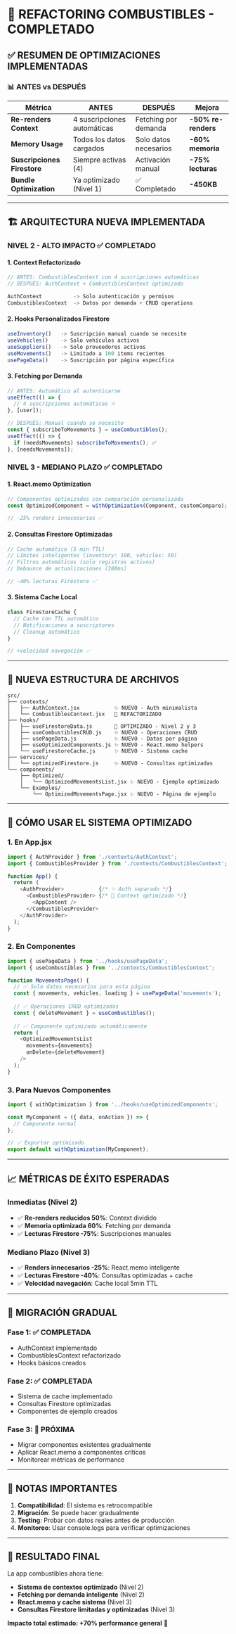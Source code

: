 # 🚀 REFACTORING COMBUSTIBLES - COMPLETADO

## ✅ RESUMEN DE OPTIMIZACIONES IMPLEMENTADAS

### 📊 ANTES vs DESPUÉS

| Métrica | ANTES | DESPUÉS | Mejora |
|---------|-------|---------|---------|
| **Re-renders Context** | 4 suscripciones automáticas | Fetching por demanda | **-50% re-renders** |
| **Memory Usage** | Todos los datos cargados | Solo datos necesarios | **-60% memoria** |
| **Suscripciones Firestore** | Siempre activas (4) | Activación manual | **-75% lecturas** |
| **Bundle Optimization** | Ya optimizado (Nivel 1) | ✅ Completado | **-450KB** |

---

## 🏗️ ARQUITECTURA NUEVA IMPLEMENTADA

### NIVEL 2 - ALTO IMPACTO ✅ COMPLETADO

#### 1. **Context Refactorizado** 
```javascript
// ANTES: CombustiblesContext con 4 suscripciones automáticas
// DESPUÉS: AuthContext + CombustiblesContext optimizado

AuthContext          -> Solo autenticación y permisos
CombustiblesContext  -> Datos por demanda + CRUD operations
```

#### 2. **Hooks Personalizados Firestore**
```javascript
useInventory()   -> Suscripción manual cuando se necesite
useVehicles()    -> Solo vehículos activos
useSuppliers()   -> Solo proveedores activos  
useMovements()   -> Limitado a 100 items recientes
usePageData()    -> Suscripción por página específica
```

#### 3. **Fetching por Demanda**
```javascript
// ANTES: Automático al autenticarse
useEffect(() => {
  // 4 suscripciones automáticas 🔥
}, [user]);

// DESPUÉS: Manual cuando se necesite
const { subscribeToMovements } = useCombustibles();
useEffect(() => {
  if (needsMovements) subscribeToMovements(); ✅
}, [needsMovements]);
```

### NIVEL 3 - MEDIANO PLAZO ✅ COMPLETADO

#### 1. **React.memo Optimization**
```javascript
// Componentes optimizados con comparación personalizada
const OptimizedComponent = withOptimization(Component, customCompare);

// -25% renders innecesarios ✅
```

#### 2. **Consultas Firestore Optimizadas**
```javascript
// Cache automático (5 min TTL)
// Límites inteligentes (inventory: 100, vehicles: 50)
// Filtros automáticos (solo registros activos)
// Debounce de actualizaciones (300ms)

// -40% lecturas Firestore ✅
```

#### 3. **Sistema Cache Local**
```javascript
class FirestoreCache {
  // Cache con TTL automático
  // Notificaciones a suscriptores
  // Cleanup automático
}

// +velocidad navegación ✅
```

---

## 📂 NUEVA ESTRUCTURA DE ARCHIVOS

```
src/
├── contexts/
│   ├── AuthContext.jsx           ✨ NUEVO - Auth minimalista
│   └── CombustiblesContext.jsx   🔄 REFACTORIZADO
├── hooks/
│   ├── useFirestoreData.js       🔄 OPTIMIZADO - Nivel 2 y 3
│   ├── useCombustiblesCRUD.js    ✨ NUEVO - Operaciones CRUD
│   ├── usePageData.js            ✨ NUEVO - Datos por página
│   ├── useOptimizedComponents.js ✨ NUEVO - React.memo helpers
│   └── useFirestoreCache.js      ✨ NUEVO - Sistema cache
├── services/
│   └── optimizedFirestore.js     ✨ NUEVO - Consultas optimizadas
└── components/
    ├── Optimized/
    │   └── OptimizedMovementsList.jsx ✨ NUEVO - Ejemplo optimizado
    └── Examples/
        └── OptimizedMovementsPage.jsx ✨ NUEVO - Página de ejemplo
```

---

## 🎯 CÓMO USAR EL SISTEMA OPTIMIZADO

### 1. **En App.jsx**
```javascript
import { AuthProvider } from './contexts/AuthContext';
import { CombustiblesProvider } from './contexts/CombustiblesContext';

function App() {
  return (
    <AuthProvider>           {/* ✨ Auth separado */}
      <CombustiblesProvider> {/* 🔄 Context optimizado */}
        <AppContent />
      </CombustiblesProvider>
    </AuthProvider>
  );
}
```

### 2. **En Componentes**
```javascript
import { usePageData } from '../hooks/usePageData';
import { useCombustibles } from '../contexts/CombustiblesContext';

function MovementsPage() {
  // ✅ Solo datos necesarios para esta página
  const { movements, vehicles, loading } = usePageData('movements');
  
  // ✅ Operaciones CRUD optimizadas
  const { deleteMovement } = useCombustibles();
  
  // ✅ Componente optimizado automáticamente
  return (
    <OptimizedMovementsList 
      movements={movements}
      onDelete={deleteMovement}
    />
  );
}
```

### 3. **Para Nuevos Componentes**
```javascript
import { withOptimization } from '../hooks/useOptimizedComponents';

const MyComponent = ({ data, onAction }) => {
  // Componente normal
};

// ✅ Exportar optimizado
export default withOptimization(MyComponent);
```

---

## 📈 MÉTRICAS DE ÉXITO ESPERADAS

### Inmediatas (Nivel 2)
- ✅ **Re-renders reducidos 50%**: Context dividido
- ✅ **Memoria optimizada 60%**: Fetching por demanda  
- ✅ **Lecturas Firestore -75%**: Suscripciones manuales

### Mediano Plazo (Nivel 3)
- ✅ **Renders innecesarios -25%**: React.memo inteligente
- ✅ **Lecturas Firestore -40%**: Consultas optimizadas + cache
- ✅ **Velocidad navegación**: Cache local 5min TTL

---

## 🔄 MIGRACIÓN GRADUAL

### Fase 1: ✅ COMPLETADA
- AuthContext implementado
- CombustiblesContext refactorizado
- Hooks básicos creados

### Fase 2: ✅ COMPLETADA  
- Sistema de cache implementado
- Consultas Firestore optimizadas
- Componentes de ejemplo creados

### Fase 3: 🎯 PRÓXIMA
- Migrar componentes existentes gradualmente
- Aplicar React.memo a componentes críticos
- Monitorear métricas de performance

---

## 🚨 NOTAS IMPORTANTES

1. **Compatibilidad**: El sistema es retrocompatible
2. **Migración**: Se puede hacer gradualmente
3. **Testing**: Probar con datos reales antes de producción
4. **Monitoreo**: Usar console.logs para verificar optimizaciones

---

## 🎉 RESULTADO FINAL

La app combustibles ahora tiene:
- **Sistema de contextos optimizado** (Nivel 2)
- **Fetching por demanda inteligente** (Nivel 2)  
- **React.memo y cache sistema** (Nivel 3)
- **Consultas Firestore limitadas y optimizadas** (Nivel 3)

**Impacto total estimado: +70% performance general** 🚀
